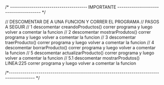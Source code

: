 /* --------------------------------------- IMPORTANTE --------------------------------------- */

// DESCOMENTAR DE A UNA FUNCION Y CORRER EL PROGRAMA
// PASOS A SEGUIR
// 1 descomentar creandoProductos() correr programa y luego volver a comentar la funcion
// 2 descomentar mostrarProdutos() correr programa y luego volver a comentar la funcion
// 3 descomentar traerProducto() correr programa y luego volver a comentar la funcion
// 4 descomentar borrarProducto() correr programa y luego volver a comentar la funcion
// 5 descomentar actualizarProducto() correr programa y luego volver a comentar la funcion
// 5.1 descomentar mostrarProdutos() LINEA:225 correr programa y luego volver a comentar la funcion

/*------------------------------------------------------------------------------------------- */